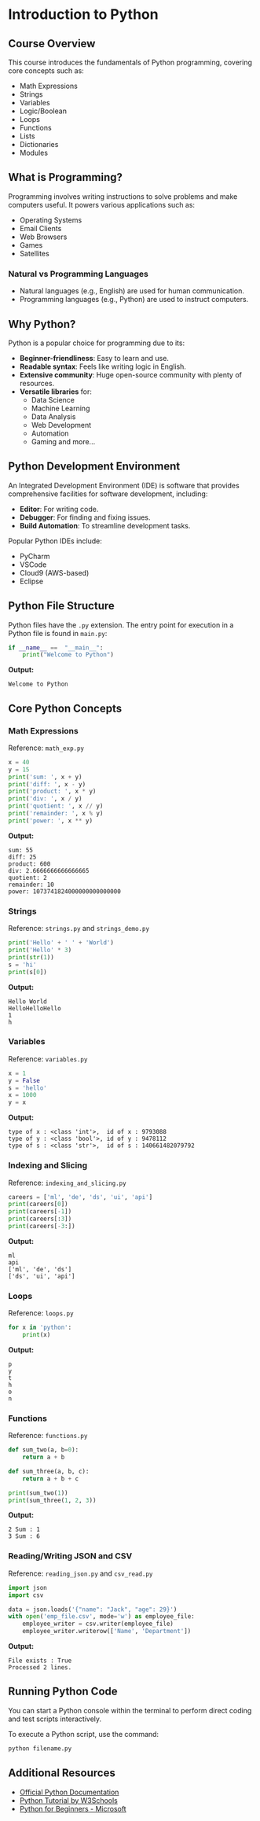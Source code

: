 # Introduction to Python

## Course Overview

This course introduces the fundamentals of Python programming, covering core concepts such as:

- Math Expressions
- Strings
- Variables
- Logic/Boolean
- Loops
- Functions
- Lists
- Dictionaries
- Modules

## What is Programming?

Programming involves writing instructions to solve problems and make computers useful. It powers various applications such as:

- Operating Systems
- Email Clients
- Web Browsers
- Games
- Satellites

### Natural vs Programming Languages
- Natural languages (e.g., English) are used for human communication.
- Programming languages (e.g., Python) are used to instruct computers.

## Why Python?

Python is a popular choice for programming due to its:

- **Beginner-friendliness**: Easy to learn and use.
- **Readable syntax**: Feels like writing logic in English.
- **Extensive community**: Huge open-source community with plenty of resources.
- **Versatile libraries** for:
  - Data Science
  - Machine Learning
  - Data Analysis
  - Web Development
  - Automation
  - Gaming and more...

## Python Development Environment

An Integrated Development Environment (IDE) is software that provides comprehensive facilities for software development, including:

- **Editor**: For writing code.
- **Debugger**: For finding and fixing issues.
- **Build Automation**: To streamline development tasks.

Popular Python IDEs include:

- PyCharm
- VSCode
- Cloud9 (AWS-based)
- Eclipse

## Python File Structure

Python files have the `.py` extension. The entry point for execution in a Python file is found in `main.py`:

```python
if __name__ ==  "__main__":
    print("Welcome to Python")
```
**Output:**
```
Welcome to Python
```

## Core Python Concepts

### Math Expressions
Reference: `math_exp.py`

```python
x = 40
y = 15
print('sum: ', x + y)
print('diff: ', x - y)
print('product: ', x * y)
print('div: ', x / y)
print('quotient: ', x // y)
print('remainder: ', x % y)
print('power: ', x ** y)
```
**Output:**
```
sum: 55
diff: 25
product: 600
div: 2.6666666666666665
quotient: 2
remainder: 10
power: 1073741824000000000000000
```

### Strings
Reference: `strings.py` and `strings_demo.py`

```python
print('Hello' + ' ' + 'World')
print('Hello' * 3)
print(str(1))
s = 'hi'
print(s[0])
```
**Output:**
```
Hello World
HelloHelloHello
1
h
```

### Variables
Reference: `variables.py`

```python
x = 1
y = False
s = 'hello'
x = 1000
y = x
```
**Output:**
```
type of x : <class 'int'>,  id of x : 9793088
type of y : <class 'bool'>, id of y : 9478112
type of s : <class 'str'>,  id of s : 140661482079792
```

### Indexing and Slicing
Reference: `indexing_and_slicing.py`

```python
careers = ['ml', 'de', 'ds', 'ui', 'api']
print(careers[0])
print(careers[-1])
print(careers[:3])
print(careers[-3:])
```
**Output:**
```
ml
api
['ml', 'de', 'ds']
['ds', 'ui', 'api']
```

### Loops
Reference: `loops.py`

```python
for x in 'python':
    print(x)
```
**Output:**
```
p
y
t
h
o
n
```

### Functions
Reference: `functions.py`

```python
def sum_two(a, b=0):
    return a + b

def sum_three(a, b, c):
    return a + b + c

print(sum_two(1))
print(sum_three(1, 2, 3))
```
**Output:**
```
2 Sum : 1
3 Sum : 6
```

### Reading/Writing JSON and CSV
Reference: `reading_json.py` and `csv_read.py`

```python
import json
import csv

data = json.loads('{"name": "Jack", "age": 29}')
with open('emp_file.csv', mode='w') as employee_file:
    employee_writer = csv.writer(employee_file)
    employee_writer.writerow(['Name', 'Department'])
```
**Output:**
```
File exists : True
Processed 2 lines.
```

## Running Python Code

You can start a Python console within the terminal to perform direct coding and test scripts interactively.

To execute a Python script, use the command:

```bash
python filename.py
```

## Additional Resources

- [Official Python Documentation](https://docs.python.org/3/)
- [Python Tutorial by W3Schools](https://www.w3schools.com/python/)
- [Python for Beginners - Microsoft](https://learn.microsoft.com/en-us/training/paths/python-for-beginners/)
